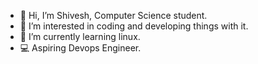 - 👋 Hi, I’m Shivesh, Computer Science student.
- 👀 I’m interested in coding and developing things with it.
- 🌱 I’m currently learning linux.
- 💻 Aspiring Devops Engineer.
